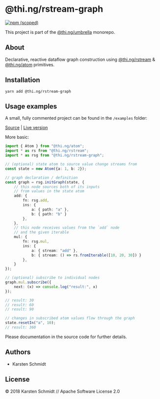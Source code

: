 # @thi.ng/rstream-graph

[![npm (scoped)](https://img.shields.io/npm/v/@thi.ng/rstream-graph.svg)](https://www.npmjs.com/package/@thi.ng/rstream-graph)

This project is part of the
[@thi.ng/umbrella](https://github.com/thi-ng/umbrella/) monorepo.

## About

Declarative, reactive dataflow graph construction using
[@thi.ng/rstream](https://github.com/thi-ng/umbrella/tree/master/packages/rstream)
&
[@thi.ng/atom](https://github.com/thi-ng/umbrella/tree/master/packages/atom)
primitives.

## Installation

```
yarn add @thi.ng/rstream-graph
```

## Usage examples

A small, fully commented project can be found in the `/examples` folder:

[Source](https://github.com/thi-ng/umbrella/tree/master/examples/rstream-dataflow) |
[Live version](http://demo.thi.ng/umbrella/rstream-dataflow)

More basic:

```typescript
import { Atom } from "@thi.ng/atom";
import * as rs from "@thi.ng/rstream";
import * as rsg from "@thi.ng/rstream-graph";

// (optional) state atom to source value change streams from
const state = new Atom({a: 1, b: 2});

// graph declaration / definition
const graph = rsg.initGraph(state, {
    // this node sources both of its inputs
    // from values in the state atom
    add: {
        fn: rsg.add,
        ins: {
            a: { path: "a" },
            b: { path: "b" }
        },
    },
    // this node receives values from the `add` node
    // and the given iterable
    mul: {
        fn: rsg.mul,
        ins: {
            a: { stream: "add" },
            b: { stream: () => rs.fromIterable([10, 20, 30]) }
        },
    }
});

// (optional) subscribe to individual nodes
graph.mul.subscribe({
    next: (x) => console.log("result:", x)
});

// result: 30
// result: 60
// result: 90

// changes in subscribed atom values flow through the graph
state.resetIn("a", 10);
// result: 360
```

Please documentation in the source code for further details.

## Authors

- Karsten Schmidt

## License

&copy; 2018 Karsten Schmidt // Apache Software License 2.0
